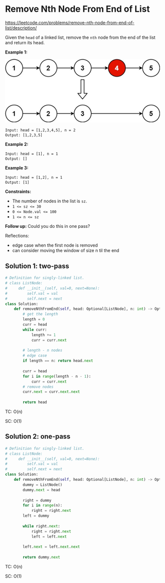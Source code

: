 # Remove Nth Node From End of List

https://leetcode.com/problems/remove-nth-node-from-end-of-list/description/

Given the `head` of a linked list, remove the `nth` node from the end of the list and return its head.

 

**Example 1:**

![img](./assets/remove_ex1.jpg)

```
Input: head = [1,2,3,4,5], n = 2
Output: [1,2,3,5]
```

**Example 2:**

```
Input: head = [1], n = 1
Output: []
```

**Example 3:**

```
Input: head = [1,2], n = 1
Output: [1]
```

 

**Constraints:**

- The number of nodes in the list is `sz`.
- `1 <= sz <= 30`
- `0 <= Node.val <= 100`
- `1 <= n <= sz`

 

**Follow up:** Could you do this in one pass?



Reflections:

- edge case when the first node is removed
- can consider moving the window of size n til the end



## Solution 1: two-pass

```python
# Definition for singly-linked list.
# class ListNode:
#     def __init__(self, val=0, next=None):
#         self.val = val
#         self.next = next
class Solution:
    def removeNthFromEnd(self, head: Optional[ListNode], n: int) -> Optional[ListNode]:
        # get the length
        length = 0
        curr = head
        while curr:
            length += 1
            curr = curr.next

        # length - n nodes
        # edge case
        if length == n: return head.next

        curr = head
        for i in range(length - n - 1):
            curr = curr.next
        # remove nodes
        curr.next = curr.next.next
    
        return head
```

TC: O(n)

SC: O(1)

## Solution 2: one-pass

```python
# Definition for singly-linked list.
# class ListNode:
#     def __init__(self, val=0, next=None):
#         self.val = val
#         self.next = next
class Solution:
    def removeNthFromEnd(self, head: Optional[ListNode], n: int) -> Optional[ListNode]:
        dummy = ListNode()
        dummy.next = head

        right = dummy
        for i in range(n):
            right = right.next
        left = dummy

        while right.next:
            right = right.next
            left = left.next

        left.next = left.next.next

        return dummy.next
```

TC: O(n)

SC: O(1)